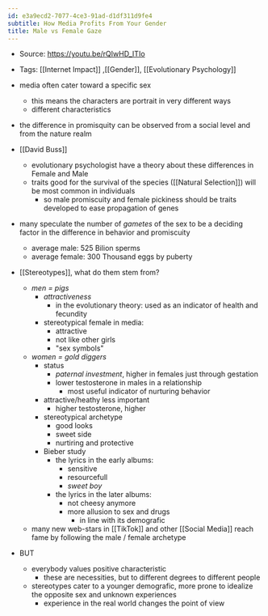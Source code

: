 ```yaml
---
id: e3a9ecd2-7077-4ce3-91ad-d1df311d9fe4
subtitle: How Media Profits From Your Gender
title: Male vs Female Gaze
---
```


- Source: <https://youtu.be/rQIwHD_ITIo>

- Tags: [[Internet Impact]] ,[[Gender]], [[Evolutionary Psychology]]

- media often cater toward a specific sex

  - this means the characters are portrait in very different ways
  - different characteristics

- the difference in promisquity can be observed from a social level and from the nature realm

- [[David Buss]]

  - evolutionary psychologist have a theory about these differences in Female and Male
  - traits good for the survival of the species ([[Natural Selection]]) will be most common in individuals
    - so male promiscuity and female pickiness should be traits developed to ease propagation of genes

- many speculate the number of *gametes* of the sex to be a deciding factor in the difference in behavior and promiscuity

  - average male: 525 Bilion sperms
  - average female: 300 Thousand eggs by puberty

- [[Stereotypes]], what do them stem from?

  - *men = pigs*
    - *attractiveness*
      - in the evolutionary theory: used as an indicator of health and fecundity
    - stereotypical female in media:
      - attractive
      - not like other girls
      - "sex symbols"
  - *women = gold diggers*
    - status
      - *paternal investment*, higher in females just through gestation
      - lower testosterone in males in a relationship
        - most useful indicator of nurturing behavior
    - attractive/heathy less important
      - higher testosterone, higher
    - stereotypical archetype
      - good looks
      - sweet side
      - nurtiring and protective
    - Bieber study
      - the lyrics in the early albums:
        - sensitive
        - resourcefull
        - *sweet boy*
      - the lyrics in the later albums:
        - not cheesy anymore
        - more allusion to sex and drugs
          - in line with its demografic
  - many new web-stars in [[TikTok]] and other [[Social Media]] reach fame by following the male / female archetype

- BUT

  - everybody values positive characteristic
    - these are necessities, but to different degrees to different people
  - stereotypes cater to a younger demografic, more prone to idealize the opposite sex and unknown experiences
    - experience in the real world changes the point of view
